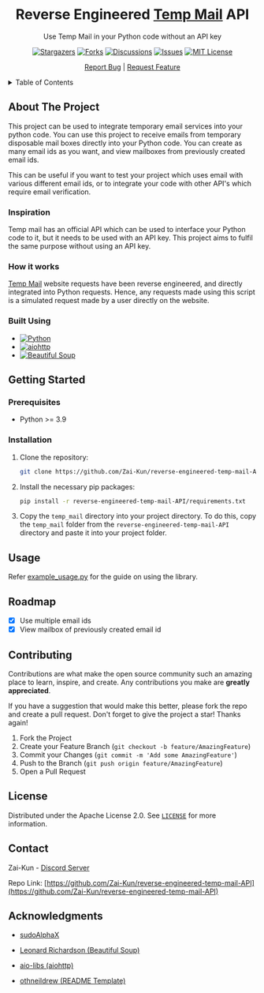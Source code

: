 
<div align="center">
  <a href="https://github.com/Zai-Kun/reverse-engineered-temp-mail-API">  </a>

<h1 align="center">Reverse Engineered <a href="https://temp-mail.org">Temp Mail</a> API</h1>

  <p align="center">
    Use Temp Mail in your Python code without an API key

[![Stargazers][stars-badge]][stars-url]
[![Forks][forks-badge]][forks-url]
[![Discussions][discussions-badge]][discussions-url]
[![Issues][issues-badge]][issues-url]
[![MIT License][license-badge]][license-url]

  </p>
    <p align="center">
    <a href="https://github.com/Zai-Kun/reverse-engineered-temp-mail-API"></a>
    <a href="https://github.com/Zai-Kun/reverse-engineered-temp-mail-API/issues">Report Bug</a>
    |
    <a href="https://github.com/Zai-Kun/reverse-engineered-temp-mail-API/discussions">Request Feature</a>
  </p>
</div>

<!-- TABLE OF CONTENTS -->
<details>
  <summary>Table of Contents</summary>
  <ol>
    <li>
      <a href="#about-the-project">About The Project</a>
      <ul>
        <li><a href="#inspiration">Inspiration</a></li>
        <li><a href="#how-it-works">How it works</a></li>
        <li><a href="#built-using">Built using</a></li>
      </ul>
    </li>
    <li>
      <a href="#getting-started">Getting Started</a>
      <ul>
        <li><a href="#prerequisites">Prerequisites</a></li>
        <li><a href="#installation">Installation</a></li>
      </ul>
    </li>
    <li><a href="#usage">Usage</a></li>
    <li><a href="#roadmap">Roadmap</a></li>
    <li><a href="#contributing">Contributing</a></li>
    <li><a href="#license">License</a></li>
    <li><a href="#contact">Contact</a></li>
    <li><a href="#acknowledgments">Acknowledgments</a></li>
  </ol>
</details>

## About The Project

This project can be used to integrate temporary email services into your python code. You can use this project to receive emails from temporary disposable mail boxes directly into your Python code. You can create as many email ids as you want, and view mailboxes from previously created email ids.

This can be useful if you want to test your project which uses email with various different email ids, or to integrate your code with other API's which require email verification.

### Inspiration

Temp mail has an official API which can be used to interface your Python code to it, but it needs to be used with an API key. This project aims to fulfil the same purpose without using an API key.

### How it works

[Temp Mail](https://temp-mail.org) website requests have been reverse engineered, and directly integrated into Python requests. Hence, any requests made using this script is a simulated request made by a user directly on the website.

### Built Using

* [![Python][python-badge]][python-url]
* [![aiohttp][aiohttp-badge]][aiohttp-url]
* [![Beautiful Soup][beautiful-soup-badge]][beautiful-soup-url]

## Getting Started

### Prerequisites

* Python >= 3.9

### Installation

1. Clone the repository:

   ```sh
   git clone https://github.com/Zai-Kun/reverse-engineered-temp-mail-API.git
   ```

2. Install the necessary pip packages:

    ```sh
    pip install -r reverse-engineered-temp-mail-API/requirements.txt
    ```

3. Copy the `temp_mail` directory into your project directory. To do this, copy the `temp_mail` folder from the `reverse-engineered-temp-mail-API` directory and paste it into your project folder.

## Usage

Refer [example_usage.py](https://github.com/Zai-Kun/reverse-engineered-temp-mail-API/blob/dev/example_usage.py) for the guide on using the library.

## Roadmap

* [x] Use multiple email ids
* [x] View mailbox of previously created email id

## Contributing

Contributions are what make the open source community such an amazing place to learn, inspire, and create. Any contributions you make are **greatly appreciated**.

If you have a suggestion that would make this better, please fork the repo and create a pull request.
Don't forget to give the project a star! Thanks again!

1. Fork the Project
2. Create your Feature Branch (`git checkout -b feature/AmazingFeature`)
3. Commit your Changes (`git commit -m 'Add some AmazingFeature'`)
4. Push to the Branch (`git push origin feature/AmazingFeature`)
5. Open a Pull Request

## License

Distributed under the Apache License 2.0. See [`LICENSE`](https://github.com/Zai-Kun/reverse-engineered-temp-mail-API/blob/main/LICENSE
) for more information.

## Contact

Zai-Kun - [Discord Server](https://discord.gg/ymcqxudVJG)

Repo Link: [https://github.com/Zai-Kun/reverse-engineered-temp-mail-API](https://github.com/Zai-Kun/reverse-engineered-temp-mail-API)

## Acknowledgments

* [sudoAlphaX](https://github.com/sudoAlphaX)

* [Leonard Richardson (Beautiful Soup)](https://www.crummy.com/self/)

* [aio-libs (aiohttp)](https://github.com/aio-libs/aiohttp)

* [othneildrew (README Template)](https://github.com/othneildrew)

<!-- MARKDOWN LINKS & IMAGES -->
[forks-badge]: https://img.shields.io/github/forks/Zai-Kun/reverse-engineered-temp-mail-API
[forks-url]: https://github.com/Zai-Kun/reverse-engineered-temp-mail-API/network/members
[stars-badge]: https://img.shields.io/github/stars/Zai-Kun/reverse-engineered-temp-mail-API
[stars-url]: https://github.com/Zai-Kun/reverse-engineered-temp-mail-API/stargazers
[issues-badge]: https://img.shields.io/github/issues/Zai-Kun/reverse-engineered-temp-mail-API
[issues-url]: https://github.com/Zai-Kun/reverse-engineered-temp-mail-API/issues
[discussions-badge]: https://img.shields.io/github/discussions/Zai-Kun/reverse-engineered-temp-mail-API
[discussions-url]: https://github.com/Zai-Kun/reverse-engineered-temp-mail-API/discussions
[python-badge]: https://img.shields.io/badge/Python-blue?logo=python&logoColor=yellow
[python-url]: https://www.python.org/
[beautiful-soup-badge]: https://img.shields.io/badge/Beautiful%20Soup-4.12.2-green
[beautiful-soup-url]: https://www.crummy.com/software/BeautifulSoup/
[aiohttp-url]: https://github.com/aio-libs/aiohttp
[aiohttp-badge]: https://img.shields.io/static/v1?message=AIOHTTP&color=2C5BB4&logo=AIOHTTP&logoColor=FFFFFF&label=
[license-badge]: https://img.shields.io/github/license/Zai-Kun/reverse-engineered-temp-mail-API
[license-url]: https://github.com/Zai-Kun/reverse-engineered-temp-mail-API/blob/main/LICENSE
